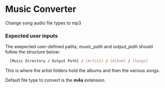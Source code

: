 # Music Converter

Change song audio file types to mp3 


### Expected user inputs

The exepected user-defined paths; *music_path* and *output_path* should follow the structure below:

```bash
  [Music Directory / Output Path] / [Artist] / [Album] / [Songs]
```

This is where the artist folders hold the albums and then the various songs.

Default file type to convert is the **m4a** extension.
